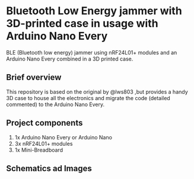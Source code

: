 # Bluetooth Low Energy jammer with 3D-printed case in usage with Arduino Nano Every
BLE (Bluetooth low energy) jammer using nRF24L01+ modules and an Arduino Nano Every combined in a 3D printed case.

## Brief overview
This repository is based on the original by @lws803 ,but provides a handy 3D case to house all the electronics and migrate the code (detailed commented) to the Arduino Nano Every.
## Project components
1. 1x Arduino Nano Every or Arduino Nano
2. 3x nRF24L01+ modules
3. 1x Mini-Breadboard

## Schematics ad Images

